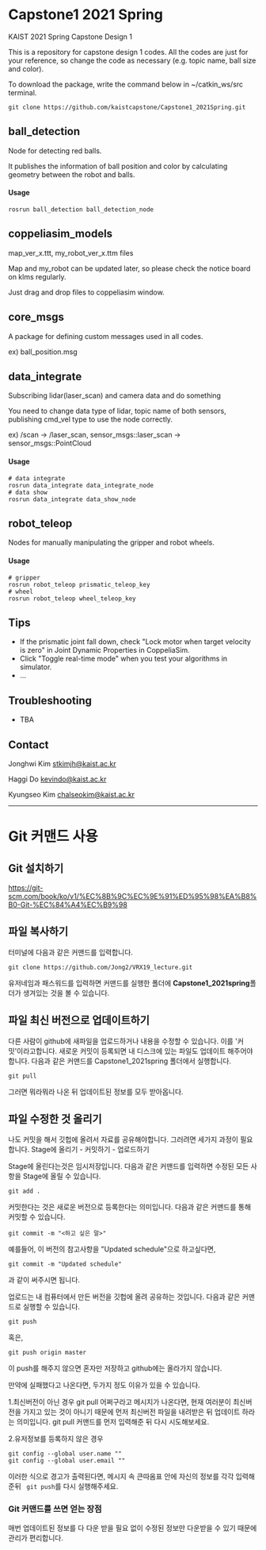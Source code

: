 # Capstone1 2021 Spring

KAIST 2021 Spring Capstone Design 1

This is a repository for capstone design 1 codes. All the codes are just for your reference, so change the code as necessary (e.g. topic name, ball size and color).

To download the package, write the command below in ~/catkin_ws/src terminal.
```console
git clone https://github.com/kaistcapstone/Capstone1_2021Spring.git
```


## ball_detection

Node for detecting red balls.

It publishes the information of ball position and color by calculating geometry between the robot and balls.

#### Usage

```console
rosrun ball_detection ball_detection_node
```



## coppeliasim_models

map_ver_x.ttt, my_robot_ver_x.ttm files

Map and my_robot can be updated later, so please check the notice board on klms regularly.

Just drag and drop files to coppeliasim window.



## core_msgs

A package for defining custom messages used in all codes.

ex) ball_position.msg



## data_integrate

Subscribing lidar(laser_scan) and camera data and do something

You need to change data type of lidar, topic name of both sensors, publishing cmd_vel type to use the node correctly.

ex) /scan -> /laser_scan, sensor_msgs::laser_scan -> sensor_msgs::PointCloud

#### Usage

```console
# data integrate
rosrun data_integrate data_integrate_node
# data show
rosrun data_integrate data_show_node
```



## robot_teleop

Nodes for manually manipulating the gripper and robot wheels.

#### Usage

```console
# gripper
rosrun robot_teleop prismatic_teleop_key
# wheel
rosrun robot_teleop wheel_teleop_key
```



## Tips

- If the prismatic joint fall down, check "Lock motor when target velocity is zero" in Joint Dynamic Properties in CoppeliaSim.
- Click "Toggle real-time mode" when you test your algorithms in simulator.
- ...



## Troubleshooting

- TBA

  

## Contact

Jonghwi Kim <stkimjh@kaist.ac.kr>

Haggi Do <kevindo@kaist.ac.kr>

Kyungseo Kim <chalseokim@kaist.ac.kr>


---

# Git 커맨드 사용

## Git 설치하기

https://git-scm.com/book/ko/v1/%EC%8B%9C%EC%9E%91%ED%95%98%EA%B8%B0-Git-%EC%84%A4%EC%B9%98

## 파일 복사하기
터미널에 다음과 같은 커맨드를 입력합니다.
```
git clone https://github.com/Jong2/VRX19_lecture.git
```
유저네임과 패스워드를 입력하면 커맨드를 실행한 폴더에 **Capstone1_2021spring**폴더가 생겨있는 것을 볼 수 있습니다.

## 파일 최신 버전으로 업데이트하기
다른 사람이 github에 새파일을 업로드하거나 내용을 수정할 수 있습니다.
이를 '커밋'이라고합니다. 새로운 커밋이 등록되면 내 디스크에 있는 파일도 업데이트 해주어야합니다.
다음과 같은 커맨드를 Capstone1_2021spring 폴더에서 실행합니다.
```
git pull
```
그러면 뭐라뭐라 나온 뒤 업데이트된 정보를 모두 받아옵니다.

## 파일 수정한 것 올리기
나도 커밋을 해서 깃헙에 올려서 자료를 공유해야합니다.
그러려면 세가지 과정이 필요합니다.
Stage에 올리기 - 커밋하기 - 업로드하기

Stage에 올린다는것은 임시저장입니다. 다음과 같은 커맨드를 입력하면 수정된 모든 사항을 Stage에 올릴 수 있습니다.

```
git add .
```

커밋한다는 것은 새로운 버전으로 등록한다는 의미입니다. 다음과 같은 커맨드를 통해 커밋할 수 있습니다.

```
git commit -m "<하고 싶은 말>"
```

예를들어, 이 버전의 참고사항을 "Updated schedule"으로 하고싶다면,

```
git commit -m "Updated schedule"
```

과 같이 써주시면 됩니다. 

업로드는 내 컴퓨터에서 만든 버전을 깃헙에 올려 공유하는 것입니다. 다음과 같은 커맨드로 실행할 수 있습니다.

```
git push
```
혹은, 
```
git push origin master
```

이 push를 해주지 않으면 혼자만 저장하고 github에는 올라가지 않습니다.

만약에 실패했다고 나온다면, 두가지 정도 이유가 있을 수 있습니다.

1.최신버전이 아닌 경우 
git pull 어쩌구라고 메시지가 나온다면, 현재 여러분이 최신버전을 가지고 있는 것이 아니기 때문에 먼저 최신버전 파일을 내려받은 뒤 업데이트 하라는 의미입니다.
git pull 커맨드를 먼저 입력해준 뒤 다시 시도해보세요.

2.유저정보를 등록하지 않은 경우
```
git config --global user.name ""
git config --global user.email ""
```

이러한 식으로 경고가 출력된다면, 메시지 속 큰따옴표 안에 자신의 정보를 각각 입력해준뒤 ``` git push```를 다시 실행해주세요.

### Git 커맨드를 쓰면 얻는 장점

매번 업데이트된 정보를 다 다운 받을 필요 없이 수정된 정보만 다운받을 수 있기 때문에 관리가 편리합니다.
